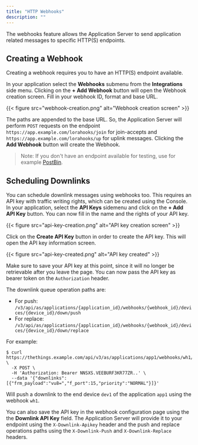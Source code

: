 ```yaml
---
title: "HTTP Webhooks"
description: ""
---
```


The webhooks feature allows the Application Server to send application related messages to specific HTTP(S) endpoints.

<!--more-->

## Creating a Webhook

Creating a webhook requires you to have an HTTP(S) endpoint available.

In your application select the **Webhooks** submenu from the **Integrations** side menu. Clicking on the **+ Add Webhook** button will open the Webhook creation screen. Fill in your webhook ID, format and base URL.

{{< figure src="webhook-creation.png" alt="Webhook creation screen" >}}

The paths are appended to the base URL. So, the Application Server will perform `POST` requests on the endpoint `https://app.example.com/lorahooks/join` for join-accepts and `https://app.example.com/lorahooks/up` for uplink messages. Clicking the **Add Webhook** button will create the Webhook.

>Note: If you don't have an endpoint available for testing, use for example [PostBin](https://postb.in).

## Scheduling Downlinks

You can schedule downlink messages using webhooks too. This requires an API key with traffic writing rights, which can be created using the Console. In your application, select the **API Keys** sidemenu and click on the **+ Add API Key** button. You can now fill in the name and the rights of your API key.

{{< figure src="api-key-creation.png" alt="API key creation screen" >}}

Click on the **Create API Key** button in order to create the API key. This will open the API key information screen.

{{< figure src="api-key-created.png" alt="API key created" >}}

Make sure to save your API key at this point, since it will no longer be retrievable after you leave the page. You can now pass the API key as bearer token on the `Authorization` header.

The downlink queue operation paths are:

- For push: `/v3/api/as/applications/{application_id}/webhooks/{webhook_id}/devices/{device_id}/down/push`
- For replace: `/v3/api/as/applications/{application_id}/webhooks/{webhook_id}/devices/{device_id}/down/replace`

For example:

```
$ curl https://thethings.example.com/api/v3/as/applications/app1/webhooks/wh1/devices/dev1/down/push \
  -X POST \
  -H 'Authorization: Bearer NNSXS.VEEBURF3KR77ZR..' \
  --data '{"downlinks":[{"frm_payload":"vu8=","f_port":15,"priority":"NORMAL"}]}'
```

Will push a downlink to the end device `dev1` of the application `app1` using the webhook `wh1`.

You can also save the API key in the webhook configuration page using the the **Downlink API Key** field. The Application Server will provide it to your endpoint using the `X-Downlink-Apikey` header and the push and replace operations paths using the `X-Downlink-Push` and `X-Downlink-Replace` headers.
